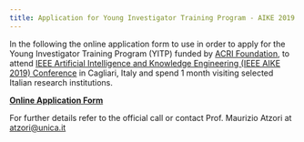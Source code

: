 ```yaml
---
title: Application for Young Investigator Training Program - AIKE 2019 travel grants
---
```

In the following the online application form to use in order to apply for the Young Investigator Training Program (YITP) funded by [ACRI Foundation](http://www.acri.it/), 
to attend [IEEE Artificial Intelligence and Knowledge Engineering (IEEE AIKE 2019) Conference](http://www.ieee-aike.org/2019/) in Cagliari, Italy and spend 1 month visiting selected Italian research institutions.

[**Online Application Form**](https://forms.gle/rUvAQA2vzFL7aG7B9)

For further details refer to the official call or contact Prof. Maurizio Atzori at atzori@unica.it
